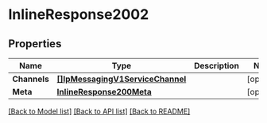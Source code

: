 # InlineResponse2002

## Properties

Name | Type | Description | Notes
------------ | ------------- | ------------- | -------------
**Channels** | [**[]IpMessagingV1ServiceChannel**](ip_messaging.v1.service.channel.md) |  | [optional] 
**Meta** | [**InlineResponse200Meta**](inline_response_200_meta.md) |  | [optional] 

[[Back to Model list]](../README.md#documentation-for-models) [[Back to API list]](../README.md#documentation-for-api-endpoints) [[Back to README]](../README.md)


